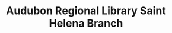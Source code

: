 ---
layout: repo
title: "Audubon Regional Library Saint Helena Branch"
id: 25360
permalink: repos/25360/
---